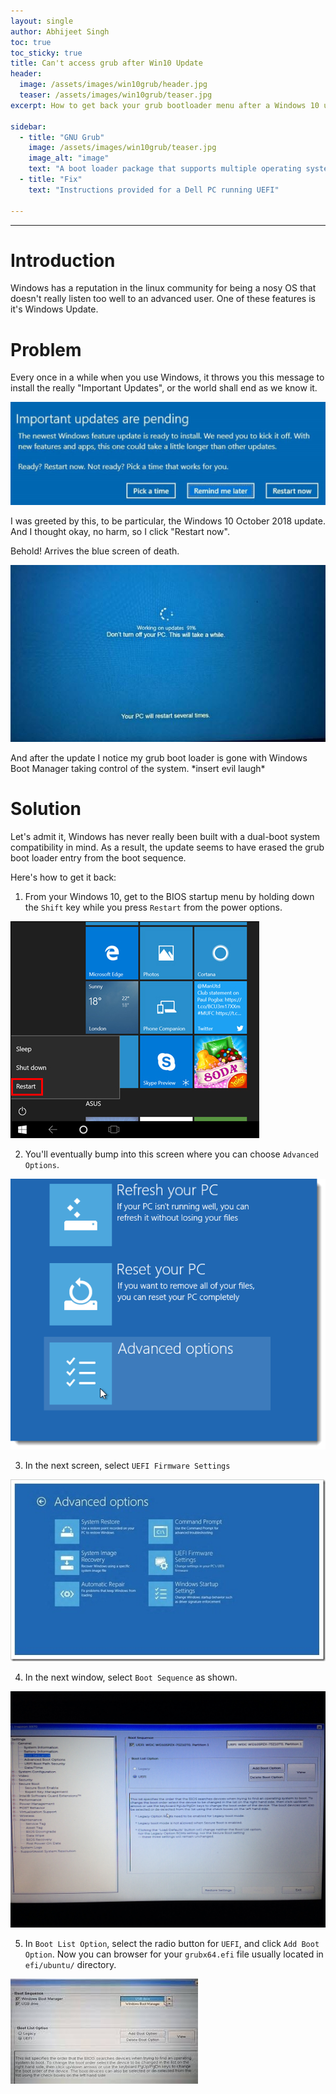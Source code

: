 ```yaml
---
layout: single
author: Abhijeet Singh
toc: true
toc_sticky: true
title: Can't access grub after Win10 Update
header:
  image: /assets/images/win10grub/header.jpg
  teaser: /assets/images/win10grub/teaser.jpg
excerpt: How to get back your grub bootloader menu after a Windows 10 update.

sidebar:
  - title: "GNU Grub"
    image: /assets/images/win10grub/teaser.jpg
    image_alt: "image"
    text: "A boot loader package that supports multiple operating systems on a computer."
  - title: "Fix"
    text: "Instructions provided for a Dell PC running UEFI"

---
```

<!-- Add post written in markdown below -->

---

# Introduction

Windows has a reputation in the linux community for being a nosy OS that doesn't really listen too well to an advanced user. One of these features is it's Windows Update.  

# Problem

Every once in a while when you use Windows, it throws you this message to install the really "Important Updates", or the world shall end as we know it.  

![](/assets/images/win10grub/ss1.jpg)

I was greeted by this, to be particular, the Windows 10 October 2018 update. And I thought okay, no harm, so I click "Restart now".  

Behold! Arrives the blue screen of death.

![](/assets/images/win10grub/ss2.jpg)

And after the update I notice my grub boot loader is gone with Windows Boot Manager taking control of the system. \*insert evil laugh*

# Solution

Let's admit it, Windows has never really been built with a dual-boot system compatibility in mind. As a result, the update seems to have erased the grub boot loader entry from the boot sequence.

Here's how to get it back:

1. From your Windows 10, get to the BIOS startup menu by holding down the `Shift` key while you press `Restart` from the power options.

![](/assets/images/win10grub/ss7.jpeg)

2. You'll eventually bump into this screen where you can choose `Advanced Options`.

![](/assets/images/win10grub/ss6.png)

3. In the next screen, select `UEFI Firmware Settings`

![](/assets/images/win10grub/ss5.jpeg)

4. In the next window, select `Boot Sequence` as shown.

![](/assets/images/win10grub/ss3.JPG)

5. In `Boot List Option`, select the radio button for `UEFI`, and click `Add Boot Option`. Now you can browser for your `grubx64.efi` file usually located in `efi/ubuntu/` directory.

![](/assets/images/win10grub/ss4.jpeg)

